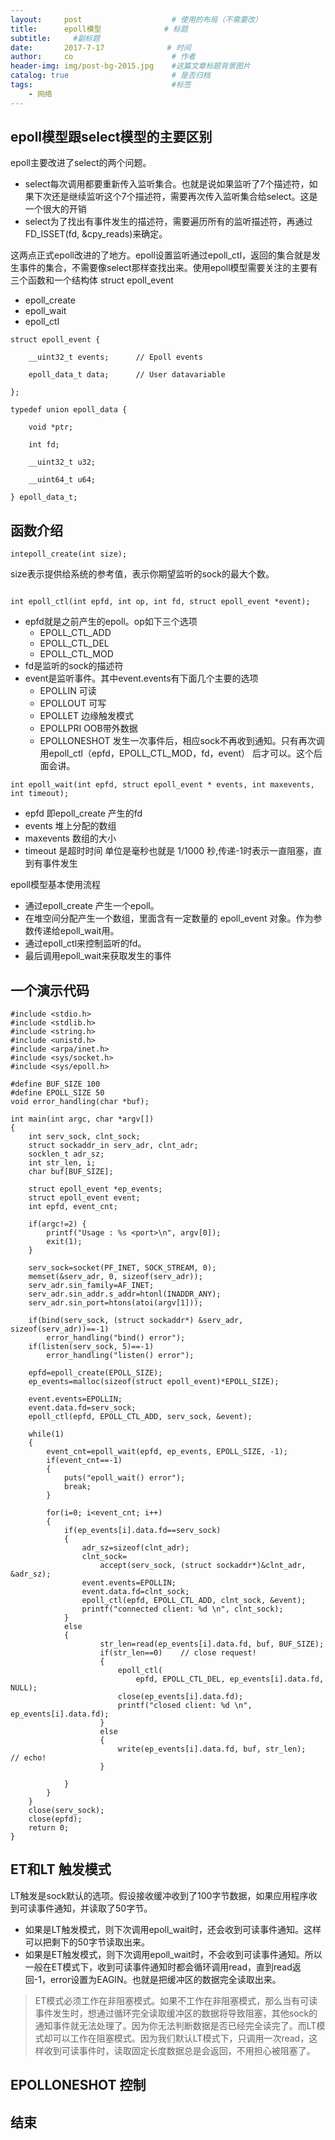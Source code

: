 ```yaml
---
layout:     post                    # 使用的布局（不需要改）
title:      epoll模型              # 标题 
subtitle:     #副标题
date:       2017-7-17              # 时间
author:     co                      # 作者
header-img: img/post-bg-2015.jpg    #这篇文章标题背景图片
catalog: true                       # 是否归档
tags:                               #标签
    - 网络
---
```

## epoll模型跟select模型的主要区别
epoll主要改进了select的两个问题。
- select每次调用都要重新传入监听集合。也就是说如果监听了7个描述符，如果下次还是继续监听这个7个描述符，需要再次传入监听集合给select。这是一个很大的开销
- select为了找出有事件发生的描述符，需要遍历所有的监听描述符，再通过FD_ISSET(fd, &cpy_reads)来确定。

这两点正式epoll改进的了地方。epoll设置监听通过epoll_ctl，返回的集合就是发生事件的集合，不需要像select那样查找出来。使用epoll模型需要关注的主要有三个函数和一个结构体 struct epoll_event
- epoll_create 
- epoll_wait
- epoll_ctl


```
struct epoll_event {

    __uint32_t events;      // Epoll events

    epoll_data_t data;      // User datavariable

};

typedef union epoll_data {

    void *ptr;

    int fd;

    __uint32_t u32;

    __uint64_t u64;

} epoll_data_t;

```
## 函数介绍

```
intepoll_create(int size);

```
size表示提供给系统的参考值，表示你期望监听的sock的最大个数。

```

int epoll_ctl(int epfd, int op, int fd, struct epoll_event *event);

```

- epfd就是之前产生的epoll。op如下三个选项
  - EPOLL_CTL_ADD  
  - EPOLL_CTL_DEL
  - EPOLL_CTL_MOD 
- fd是监听的sock的描述符
- event是监听事件。其中event.events有下面几个主要的选项
  - EPOLLIN  可读
  - EPOLLOUT 可写
  - EPOLLET 边缘触发模式
  - EPOLLPRI OOB带外数据
  - EPOLLONESHOT 发生一次事件后，相应sock不再收到通知。只有再次调用epoll_ctl（epfd，EPOLL_CTL_MOD，fd，event） 后才可以。这个后面会讲。


```
int epoll_wait(int epfd, struct epoll_event * events, int maxevents, int timeout);
```
- epfd 即epoll_create 产生的fd
- events 堆上分配的数组
- maxevents 数组的大小
- timeout 是超时时间 单位是毫秒也就是 1/1000 秒,传递-1时表示一直阻塞，直到有事件发生




epoll模型基本使用流程
- 通过epoll_create 产生一个epoll。
- 在堆空间分配产生一个数组，里面含有一定数量的 epoll_event 对象。作为参数传递给epoll_wait用。
- 通过epoll_ctl来控制监听的fd。
- 最后调用epoll_wait来获取发生的事件

## 一个演示代码
```
#include <stdio.h>
#include <stdlib.h>
#include <string.h>
#include <unistd.h>
#include <arpa/inet.h>
#include <sys/socket.h>
#include <sys/epoll.h>

#define BUF_SIZE 100
#define EPOLL_SIZE 50
void error_handling(char *buf);

int main(int argc, char *argv[])
{
	int serv_sock, clnt_sock;
	struct sockaddr_in serv_adr, clnt_adr;
	socklen_t adr_sz;
	int str_len, i;
	char buf[BUF_SIZE];

	struct epoll_event *ep_events;
	struct epoll_event event;
	int epfd, event_cnt;

	if(argc!=2) {
		printf("Usage : %s <port>\n", argv[0]);
		exit(1);
	}

	serv_sock=socket(PF_INET, SOCK_STREAM, 0);
	memset(&serv_adr, 0, sizeof(serv_adr));
	serv_adr.sin_family=AF_INET;
	serv_adr.sin_addr.s_addr=htonl(INADDR_ANY);
	serv_adr.sin_port=htons(atoi(argv[1]));
	
	if(bind(serv_sock, (struct sockaddr*) &serv_adr, sizeof(serv_adr))==-1)
		error_handling("bind() error");
	if(listen(serv_sock, 5)==-1)
		error_handling("listen() error");

	epfd=epoll_create(EPOLL_SIZE);
	ep_events=malloc(sizeof(struct epoll_event)*EPOLL_SIZE);

	event.events=EPOLLIN;
	event.data.fd=serv_sock;	
	epoll_ctl(epfd, EPOLL_CTL_ADD, serv_sock, &event);

	while(1)
	{
		event_cnt=epoll_wait(epfd, ep_events, EPOLL_SIZE, -1);
		if(event_cnt==-1)
		{
			puts("epoll_wait() error");
			break;
		}

		for(i=0; i<event_cnt; i++)
		{
			if(ep_events[i].data.fd==serv_sock)
			{
				adr_sz=sizeof(clnt_adr);
				clnt_sock=
					accept(serv_sock, (struct sockaddr*)&clnt_adr, &adr_sz);
				event.events=EPOLLIN;
				event.data.fd=clnt_sock;
				epoll_ctl(epfd, EPOLL_CTL_ADD, clnt_sock, &event);
				printf("connected client: %d \n", clnt_sock);
			}
			else
			{
					str_len=read(ep_events[i].data.fd, buf, BUF_SIZE);
					if(str_len==0)    // close request!
					{
						epoll_ctl(
							epfd, EPOLL_CTL_DEL, ep_events[i].data.fd, NULL);
						close(ep_events[i].data.fd);
						printf("closed client: %d \n", ep_events[i].data.fd);
					}
					else
					{
						write(ep_events[i].data.fd, buf, str_len);    // echo!
					}
	
			}
		}
	}
	close(serv_sock);
	close(epfd);
	return 0;
}

``` 

## ET和LT 触发模式
LT触发是sock默认的选项。假设接收缓冲收到了100字节数据，如果应用程序收到可读事件通知，并读取了50字节。
- 如果是LT触发模式，则下次调用epoll_wait时，还会收到可读事件通知。这样可以把剩下的50字节读取出来。
- 如果是ET触发模式，则下次调用epoll_wait时，不会收到可读事件通知。所以一般在ET模式下，收到可读事件通知时都会循环调用read，直到read返回-1，error设置为EAGIN。也就是把缓冲区的数据完全读取出来。

> ET模式必须工作在非阻塞模式。如果不工作在非阻塞模式，那么当有可读事件发生时，想通过循环完全读取缓冲区的数据将导致阻塞，其他sock的通知事件就无法处理了。因为你无法判断数据是否已经完全读完了。而LT模式却可以工作在阻塞模式。因为我们默认LT模式下，只调用一次read，这样收到可读事件时，读取固定长度数据总是会返回，不用担心被阻塞了。

## EPOLLONESHOT 控制



## 结束